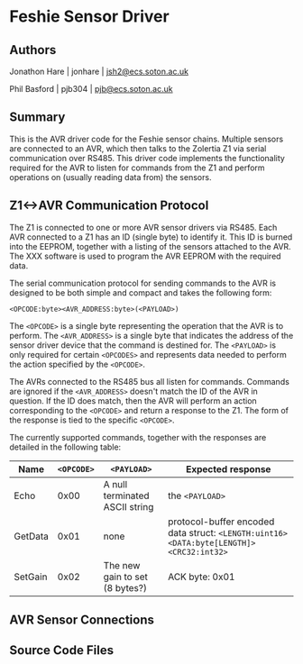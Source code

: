 Feshie Sensor Driver
====================

Authors
--------
Jonathon Hare | jonhare | jsh2@ecs.soton.ac.uk
	
Phil Basford  | pjb304 | pjb@ecs.soton.ac.uk

Summary
-------

This is the AVR driver code for the Feshie sensor chains. Multiple sensors are connected to an AVR, which then talks to the Zolertia Z1 via serial communication over RS485. This driver code implements the functionality required for the AVR to listen for commands from the Z1 and perform operations on (usually reading data from) the sensors.

Z1<->AVR Communication Protocol
-------------------------------

The Z1 is connected to one or more AVR sensor drivers via RS485. Each AVR connected to a Z1 has an ID (single byte) to identify it. This ID is burned into the EEPROM, together with a listing of the sensors attached to the AVR. The XXX software is used to program the AVR EEPROM with the required data. 

The serial communication protocol for sending commands to the AVR is designed to be both simple and compact and takes the following form:

	<OPCODE:byte><AVR_ADDRESS:byte>(<PAYLOAD>)

The `<OPCODE>` is a single byte representing the operation that the AVR is to perform. The `<AVR_ADDRESS>` is a single byte that indicates the address of the sensor driver device that the command is destined for. The `<PAYLOAD>` is only required for certain `<OPCODES>` and represents data needed to perform the action specified by the `<OPCODE>`. 

The AVRs connected to the RS485 bus all listen for commands. Commands are ignored if the `<AVR_ADDRESS>` doesn't match the ID of the AVR in question. If the ID does match, then the AVR will perform an action corresponding to the `<OPCODE>` and return a response to the Z1. The form of the response is tied to the specific `<OPCODE>`.

The currently supported commands, together with the responses are detailed in the following table:

| Name    | `<OPCODE>` | `<PAYLOAD>`                    | Expected response                   |
|---------|------------|--------------------------------|-------------------------------------|
| Echo    | 0x00	   | A null terminated ASCII string | the `<PAYLOAD>`                     |
| GetData | 0x01       | none                           | protocol-buffer encoded data struct: `<LENGTH:uint16><DATA:byte[LENGTH]><CRC32:int32>` |
| SetGain | 0x02       | The new gain to set (8 bytes?) | ACK byte: 0x01                      |


AVR Sensor Connections
----------------------


Source Code Files
-----------------

